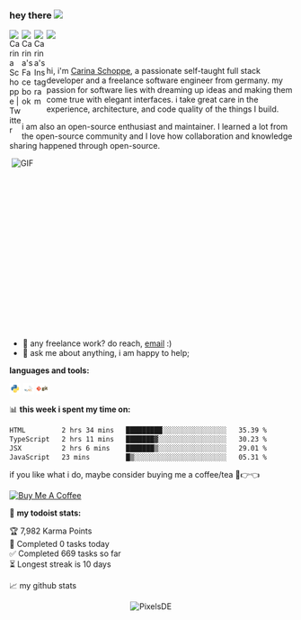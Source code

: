 ### hey there <img src="https://media.giphy.com/media/hvRJCLFzcasrR4ia7z/giphy.gif" width="25px">
<a href="https://twitter.com/carinaschoppe">
  <img align="left" alt="Carina Schoppe | Twitter" width="22px" src="https://raw.githubusercontent.com/peterthehan/peterthehan/master/assets/twitter.svg" />
</a>
<a href="https://www.facebook.com/CarinaSchoppeDE/">
  <img align="left" alt="Carina's Facebook" width="22px" src="https://raw.githubusercontent.com/peterthehan/peterthehan/master/assets/facebook.svg" />
</a>
<a href="https://www.instagram.com/schoppecarina/">
  <img align="left" alt="Carina's Instagram" width="22px" src="https://raw.githubusercontent.com/peterthehan/peterthehan/master/assets/instagram.svg" />
</a>

![](https://visitor-badge.glitch.me/badge?page_id=pixelsde.pixelsde)

<br />

hi, i'm [Carina Schoppe](https://github.com/PixelsDE/), a passionate self-taught full stack developer and a freelance software engineer from germany. my passion for software lies with dreaming up ideas and making them come true with elegant interfaces. i take great care in the experience, architecture, and code quality of the things I build.

i am also an open-source enthusiast and maintainer. I learned a lot from the open-source community and I love how collaboration and knowledge sharing happened through open-source.


  <img align="right" alt="GIF" src="https://github.com/abhisheknaiidu/abhisheknaiidu/blob/master/code.gif?raw=true" width="500" height="320" />
  
- 💼 any freelance work? do reach, [email](mailto:abhishek.naidu@cred.club) :)
- 💬 ask me about anything, i am happy to help;

**languages and tools:**  

<code><img height="20" src="https://raw.githubusercontent.com/github/explore/80688e429a7d4ef2fca1e82350fe8e3517d3494d/topics/python/python.png"></code>
<code><img height="20" src="https://raw.githubusercontent.com/github/explore/80688e429a7d4ef2fca1e82350fe8e3517d3494d/topics/mysql/mysql.png"></code>
<code><img height="20" src="https://raw.githubusercontent.com/github/explore/80688e429a7d4ef2fca1e82350fe8e3517d3494d/topics/git/git.png"></code>

📊 **this week i spent my time on:**
<!--START_SECTION:waka-->
```text
HTML         2 hrs 34 mins   █████████░░░░░░░░░░░░░░░░   35.39 % 
TypeScript   2 hrs 11 mins   ███████▓░░░░░░░░░░░░░░░░░   30.23 % 
JSX          2 hrs 6 mins    ███████▒░░░░░░░░░░░░░░░░░   29.01 % 
JavaScript   23 mins         █▒░░░░░░░░░░░░░░░░░░░░░░░   05.31 % 
```
<!--END_SECTION:waka-->

if you like what i do, maybe consider buying me a coffee/tea 🥺👉👈

<a href="https://www.paypal.com/donate/?hosted_button_id=KGNSYFPSZ69UW" target="_blank"><img src="https://cdn.buymeacoffee.com/buttons/v2/default-red.png" alt="Buy Me A Coffee" width="150" ></a>

🚧 **my todoist stats:**
<!-- TODO-IST:START -->
🏆  7,982 Karma Points           
🌸  Completed 0 tasks today           
✅  Completed 669 tasks so far           
⏳  Longest streak is 10 days
<!-- TODO-IST:END -->


📈 my github stats

<p align="center"> <img src="https://github-readme-stats.vercel.app/api?username=PixelsDE&show_icons=true&theme=gotham" alt="PixelsDE" />




